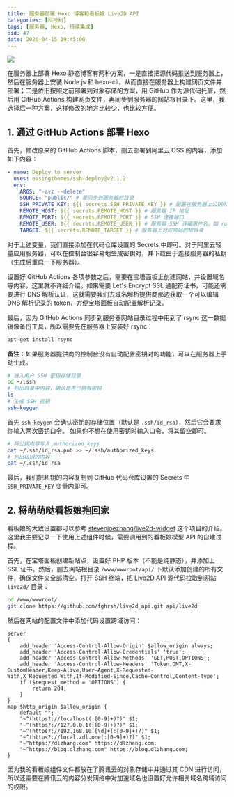 ```yaml
---
title: 服务器部署 Hexo 博客和看板娘 Live2D API
categories: [科技树]
tags: [服务器, Hexo, 持续集成]
pid: 47
date: 2020-04-15 19:45:00
---
```


![](https://website-1256060851.file.myqcloud.com/posts/47/live2d.png!600x)

在服务器上部署 Hexo 静态博客有两种方案，一是直接把源代码推送到服务器上，然后在服务器上安装 Node.js 和 hexo-cli，从而直接在服务器上构建网页文件并部署；二是依旧按照之前部署到对象存储的方案，用 GitHub 作为源代码托管，然后用 GitHub Actions 构建网页文件，再同步到服务器的网站根目录下。<!--more-->这里，我选择后一种方案，这样修改的地方比较少，也比较方便。

## 1. 通过 GitHub Actions 部署 Hexo

首先，修改原来的 GitHub Actions 脚本，删去部署到阿里云 OSS 的内容，添加如下内容：

```yaml
- name: Deploy to server
  uses: easingthemes/ssh-deploy@v2.1.2
  env:
    ARGS: "-avz --delete"
    SOURCE: "public/" # 要同步到服务器的目录
    SSH_PRIVATE_KEY: ${{ secrets.SSH_PRIVATE_KEY }} # 配置在服务器上公钥所对应的私钥
    REMOTE_HOST: ${{ secrets.REMOTE_HOST }} # 服务器 IP 地址
    REMOTE_PORT: ${{ secrets.REMOTE_PORT }} # SSH 连接端口
    REMOTE_USER: ${{ secrets.REMOTE_USER }} # 服务器 SSH 连接用户名，如 root
    TARGET: ${{ secrets.REMOTE_TARGET }} # 服务器上对应网站的根目录
```

对于上述变量，我们直接添加在代码仓库设置的 Secrets 中即可。对于阿里云轻量应用服务器，可以在控制台很容易地生成密钥对，并下载由于连接服务器的私钥（生成后重启一下服务器）。

设置好 GitHub Actions 各项参数之后，需要在宝塔面板上创建网站，并设置域名等内容，这里就不详细介绍。如果需要 Let's Encrypt SSL 通配符证书，可能还需要进行 DNS 解析认证，这就需要我们去域名解析提供商那边获取一个可以编辑 DNS 解析记录的 token，方便宝塔面板自动配置解析记录。

最后，因为 GitHub Actions 同步到服务器网站目录过程中用到了 rsync 这一数据镜像备份工具，所以需要先在服务器上安装好 rsync：

```sh
apt-get install rsync
```

**备注**：如果服务器提供商的控制台没有自动配置密钥对的功能，可以在服务器上手动生成。

```sh
# 进入用户 SSH 密钥存储目录
cd ~/.ssh
# 列出目录中内容，确认是否已拥有密钥
ls
# 生成 SSH 密钥
ssh-keygen
```

首先 `ssh-keygen` 会确认密钥的存储位置（默认是 `.ssh/id_rsa`），然后它会要求你输入两次密钥口令。 如果你不想在使用密钥时输入口令，将其留空即可。

```sh
# 将公钥内容写入 authorized_keys
cat ~/.ssh/id_rsa.pub >> ~/.ssh/authorized_keys
# 列出私钥的内容
cat ~/.ssh/id_rsa
```

最后，我们把私钥的内容复制到 GitHub 代码仓库设置的 Secrets 中 `SSH_PRIVATE_KEY` 变量内即可。

## 2. 将萌萌哒看板娘抱回家

看板娘的大致设置都可以参考 [stevenjoezhang/live2d-widget](https://github.com/stevenjoezhang/live2d-widget) 这个项目的介绍。这里我主要记录一下使用上述组件时候，需要调用到的看板娘模型 API 的自建过程。

首先，在宝塔面板创建新站点，设置好 PHP 版本（不能是纯静态），并添加上 SSL 证书。然后，删去网站根目录 `/www/wwwroot/api/` 下默认添加创建的所有文件，确保文件夹全部清空。打开 SSH 终端，把 Live2D API 源代码拉取到网站 `live2d/` 目录：

```sh
cd /www/wwwroot/
git clone https://github.com/fghrsh/live2d_api.git api/live2d
```

然后在网站的配置文件中添加代码设置跨域访问：

```nginx
server
{
    add_header 'Access-Control-Allow-Origin' $allow_origin always;
    add_header 'Access-Control-Allow-Credentials' 'true';
    add_header 'Access-Control-Allow-Methods' 'GET,POST,OPTIONS';
    add_header 'Access-Control-Allow-Headers' 'Token,DNT,X-CustomHeader,Keep-Alive,User-Agent,X-Requested-With,X_Requested_With,If-Modified-Since,Cache-Control,Content-Type';
    if ($request_method = 'OPTIONS') {
        return 204;
    }
}
map $http_origin $allow_origin {
    default "";
    "~^(https?://localhost(:[0-9]+)?)" $1;
    "~^(https?://127.0.0.1(:[0-9]+)?)" $1; 
    "~^(https?://192.168.10.[\d]+(:[0-9]+)?)" $1;
    "~^(https?://local.zdl.one(:[0-9]+)?)" $1;
    "~^https://dlzhang.com" https://dlzhang.com;
    "~^https://blog.dlzhang.com" https://blog.dlzhang.com;
}
```
因为我的看板娘组件文件都放在了腾讯云的对象存储中并通过其 CDN 进行访问，所以还需要在腾讯云的内容分发网络中对加速域名也设置好允许相关域名跨域访问的权限。